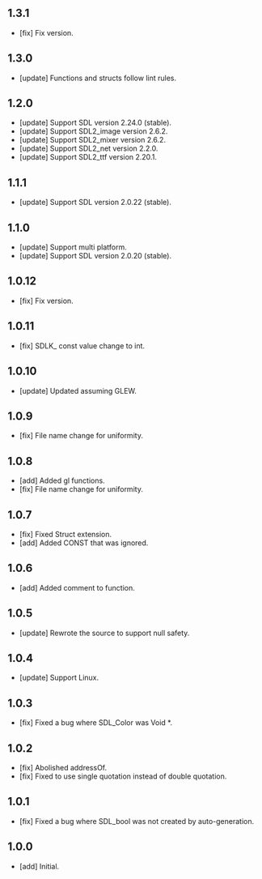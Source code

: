 ## 1.3.1
- [fix] Fix version.

## 1.3.0
- [update] Functions and structs follow lint rules.

## 1.2.0
- [update] Support SDL version 2.24.0 (stable).
- [update] Support SDL2_image version 2.6.2.
- [update] Support SDL2_mixer version 2.6.2.
- [update] Support SDL2_net version 2.2.0.
- [update] Support SDL2_ttf version 2.20.1.

## 1.1.1
- [update] Support SDL version 2.0.22 (stable).

## 1.1.0
- [update] Support multi platform.
- [update] Support SDL version 2.0.20 (stable).

## 1.0.12
- [fix] Fix version.

## 1.0.11
- [fix] SDLK_ const value change to int.

## 1.0.10

- [update] Updated assuming GLEW.

## 1.0.9

- [fix] File name change for uniformity.

## 1.0.8

- [add] Added gl functions.
- [fix] File name change for uniformity.

## 1.0.7

- [fix] Fixed Struct extension.
- [add] Added CONST that was ignored.

## 1.0.6

- [add] Added comment to function.

## 1.0.5

- [update] Rewrote the source to support null safety.

## 1.0.4

- [update] Support Linux.

## 1.0.3

- [fix] Fixed a bug where SDL_Color was Void *.

## 1.0.2

- [fix] Abolished addressOf.
- [fix] Fixed to use single quotation instead of double quotation.

## 1.0.1

- [fix] Fixed a bug where SDL_bool was not created by auto-generation.


## 1.0.0

- [add] Initial.
